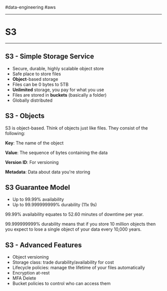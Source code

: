 #data-engineering #aws

---
# S3
---

## S3 - Simple Storage Service

- Secure, durable, highly scalable object store
- Safe place to store files
- **Object**-based storage
- Files can be 0 bytes to 5TB
- **Unlimited** storage, you pay for what you use
- Files are stored in **buckets** (basically a folder)
- Globally distributed

## S3 - Objects

S3 is object-based. Think of objects just like files. They consist of the following:

**Key**: The name of the object

**Value**: The sequence of bytes containing the data

**Version ID**: For versioning

**Metadata**: Data about data you're storing

## S3 Guarantee Model

- Up to 99.99% availability
- Up to 99.999999999% durability (11x 9s)

99.99% availability equates to 52.60 minutes of downtime per year.

99.999999999% durability means that if you store 10 million objects then you expect to lose a single object of your data every 10,000 years.

## S3 - Advanced Features

- Object versioning
- Storage class: trade durability/availability for cost
- Lifecycle policies: manage the lifetime of your files automatically
- Encryption at-rest
- MFA Delete
- Bucket policies to control who can access them